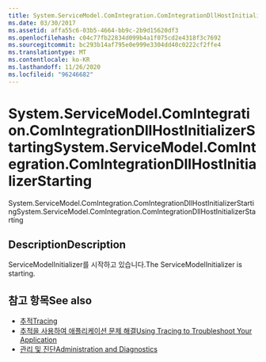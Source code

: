 ```yaml
---
title: System.ServiceModel.ComIntegration.ComIntegrationDllHostInitializerStarting
ms.date: 03/30/2017
ms.assetid: affa55c6-03b5-4664-bb9c-2b9d15620df3
ms.openlocfilehash: c04c77fb22834d099b4a1f075cd2e4318f3c7692
ms.sourcegitcommit: bc293b14af795e0e999e3304dd40c0222cf2ffe4
ms.translationtype: MT
ms.contentlocale: ko-KR
ms.lasthandoff: 11/26/2020
ms.locfileid: "96246682"
---
```

# <a name="systemservicemodelcomintegrationcomintegrationdllhostinitializerstarting"></a><span data-ttu-id="b2a64-102">System.ServiceModel.ComIntegration.ComIntegrationDllHostInitializerStarting</span><span class="sxs-lookup"><span data-stu-id="b2a64-102">System.ServiceModel.ComIntegration.ComIntegrationDllHostInitializerStarting</span></span>

<span data-ttu-id="b2a64-103">System.ServiceModel.ComIntegration.ComIntegrationDllHostInitializerStarting</span><span class="sxs-lookup"><span data-stu-id="b2a64-103">System.ServiceModel.ComIntegration.ComIntegrationDllHostInitializerStarting</span></span>  
  
## <a name="description"></a><span data-ttu-id="b2a64-104">Description</span><span class="sxs-lookup"><span data-stu-id="b2a64-104">Description</span></span>  

 <span data-ttu-id="b2a64-105">ServiceModelInitializer를 시작하고 있습니다.</span><span class="sxs-lookup"><span data-stu-id="b2a64-105">The ServiceModelInitializer is starting.</span></span>  
  
## <a name="see-also"></a><span data-ttu-id="b2a64-106">참고 항목</span><span class="sxs-lookup"><span data-stu-id="b2a64-106">See also</span></span>

- [<span data-ttu-id="b2a64-107">추적</span><span class="sxs-lookup"><span data-stu-id="b2a64-107">Tracing</span></span>](index.md)
- [<span data-ttu-id="b2a64-108">추적을 사용하여 애플리케이션 문제 해결</span><span class="sxs-lookup"><span data-stu-id="b2a64-108">Using Tracing to Troubleshoot Your Application</span></span>](using-tracing-to-troubleshoot-your-application.md)
- [<span data-ttu-id="b2a64-109">관리 및 진단</span><span class="sxs-lookup"><span data-stu-id="b2a64-109">Administration and Diagnostics</span></span>](../index.md)
